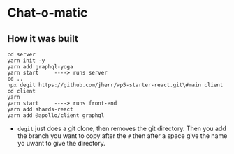 # Chat-o-matic

## How it was built

```
cd server
yarn init -y
yarn add graphql-yoga
yarn start     ----> runs server
cd ..
npx degit https://github.com/jherr/wp5-starter-react.git\#main client
cd client
yarn
yarn start     ----> runs front-end
yarn add shards-react
yarn add @apollo/client graphql
```

- `degit` just does a git clone, then removes the git directory. Then you add the branch you want to copy after the `#` then after a space give the name yo uwant to give the directory.
